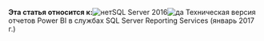 **Эта статья относится к:**![нет](media/no.png)SQL Server 2016![да](media/yes.png) Техническая версия отчетов Power BI в службах SQL Server Reporting Services (январь 2017 г.)